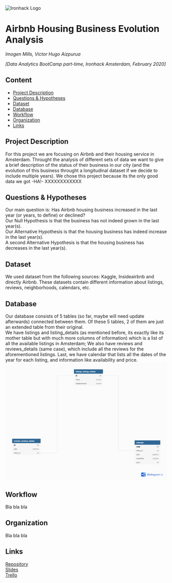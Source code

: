 <img src="https://bit.ly/2VnXWr2" alt="Ironhack Logo" width="100"/>

# Airbnb Housing Business Evolution Analysis
*Imogen Mills, Victor Hugo Aizpurua*

*[Data Analytics BootCamp part-time, Ironhack Amsterdam, February 2020]*

## Content
- [Project Description](#project-description)
- [Questions & Hypotheses](#questions-hypotheses)
- [Dataset](#dataset)
- [Database](#database)
- [Workflow](#workflow)
- [Organization](#organization)
- [Links](#links)


## Project Description
For this project we are focusing on Airbnb and their housing service in Amsterdam. Throught the analysis of different sets of data we want to give a brief description of the status of their business in our city (and the evolution of this business throught a longitudinal dataset if we decide to include multiple years). We chose this project because its the only good data we got -HA!- XXXXXXXXXXXX

## Questions & Hypotheses
<!-- What are the questions you would like to answer with your analysis? What did you feel were the answers to those questions before answering them with data? -->
Our main question is: Has Airbnb housing business increased in the last year (or years, to define) or declined?  
Our Null Hypothesis is that the business has not indeed grown in the last year(s).  
Our Alternative Hypothesis is that the housing business has indeed increase in the last year(s).  
A second Alternative Hypothesis is that the housing business has decreases in the last year(s).

<!-- We cannot talk much about the quality of the service since the reviews dont have any points, its just the text :( -->
## Dataset
We used dataset from the following sources: Kaggle, Insideairbnb and directly Airbnb.
These datasets contain different information about listings, reviews, neighborhoods, calendars, etc.

## Database
Our database consists of 5 tables (so far, maybe will need update afterwards) connected between them. Of these 5 tables, 2 of them are just an extended table from their original.  
We have listings and listing_details (as mentioned before, its exactly like its mother table but with much more columns of information) which is a list of all the available listings in Amsterdam; We also have reviews and reviews_details (same case), which include all the reviews for the aforementioned listings. Last, we have calendar that lists all the dates of the year for each listing, and information like availability and price.
![Database diagram](images/db_diagram.png)

## Workflow
<!-- Outline the workflow you used in your project. What are the steps you went through? -->
Bla bla bla

## Organization
<!-- How did you organize your work? Did you use any tools like a kanban board?

What does your repository look like? Explain your folder and file structure. -->
Bla bla bla

## Links
<!-- Include relevant links (that point to google drive or data sources) to your repository, slides, data, database, ERD, and kanban board. Feel free to include any other links associated with your project. -->

[Repository](https://github.com/vaiz-foleon/Project_2_Amsterdam_dataptams2020)  
[Slides](https://slides.com/)  
[Trello](https://trello.com/b/p2i8mqWY/ironhack-project-airbnb)  

